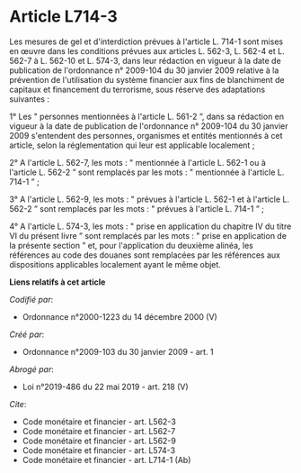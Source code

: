 # Article L714-3

Les mesures de gel et d'interdiction prévues à l'article L. 714-1 sont mises en œuvre dans les conditions prévues aux
articles L. 562-3, L. 562-4 et L. 562-7 à L. 562-10 et L. 574-3, dans leur rédaction en vigueur à la date de publication de
l'ordonnance n° 2009-104 du 30 janvier 2009 relative à la prévention de l'utilisation du système financier aux fins de
blanchiment de capitaux et financement du terrorisme, sous réserve des adaptations suivantes : 

1° Les " personnes mentionnées à l'article L. 561-2 ”, dans sa rédaction en vigueur à la date de publication de l'ordonnance
n° 2009-104 du 30 janvier 2009 s'entendent des personnes, organismes et entités mentionnés à cet article, selon la
réglementation qui leur est applicable localement ; 

2° A l'article L. 562-7, les mots : " mentionnée à l'article L. 562-1 ou à l'article L. 562-2 ” sont remplacés par les mots :
" mentionnée à l'article L. 714-1 ” ; 

3° A l'article L. 562-9, les mots : " prévues à l'article L. 562-1 et à l'article L. 562-2 ” sont remplacés par les mots : "
prévues à l'article L. 714-1 ” ; 

4° A l'article L. 574-3, les mots : " prise en application du chapitre IV du titre VI du présent livre ” sont remplacés par
les mots : " prise en application de la présente section ” et, pour l'application du deuxième alinéa, les références au code
des douanes sont remplacées par les références aux dispositions applicables localement ayant le même objet.

**Liens relatifs à cet article**

_Codifié par_:

  - Ordonnance n°2000-1223 du 14 décembre 2000 (V)

_Créé par_:

  - Ordonnance n°2009-103 du 30 janvier 2009 - art. 1

_Abrogé par_:

  - Loi n°2019-486 du 22 mai 2019 - art. 218 (V)

_Cite_:

  - Code monétaire et financier - art. L562-3
  - Code monétaire et financier - art. L562-7
  - Code monétaire et financier - art. L562-9
  - Code monétaire et financier - art. L574-3
  - Code monétaire et financier - art. L714-1 (Ab)
